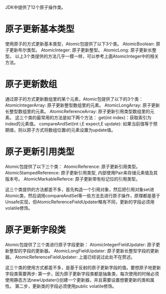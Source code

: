 JDK中提供了12个原子操作类。

# 原子更新基本类型
使用原子的方式更新基本类型，Atomic包提供了以下3个类。
AtomicBoolean: 原子更新布尔类型。
AtomicInteger: 原子更新整型。
AtomicLong: 原子更新长整型。
以上3个类提供的方法几乎一模一样，可以参考上面AtomicInteger中的相关方法。

# 原子更新数组
通过原子的方式更新数组里的某个元素，Atomic包提供了以下的3个类：
AtomicIntegerArray: 原子更新整型数组里的元素。
AtomicLongArray: 原子更新长整型数组里的元素。
AtomicReferenceArray: 原子更新引用类型数组里的元素。
这三个类的最常用的方法是如下两个方法：
get(int index)：获取索引为index的元素值。
compareAndSet(int i,E expect,E update): 如果当前值等于预期值，则以原子方式将数组位置i的元素设置为update值。

# 原子更新引用类型
Atomic包提供了以下三个类：
AtomicReference: 原子更新引用类型。
AtomicStampedReference: 原子更新引用类型, 内部使用Pair来存储元素值及其版本号。
AtomicMarkableReferce: 原子更新带有标记位的引用类型。

这三个类提供的方法都差不多，首先构造一个引用对象，然后把引用对象set进Atomic类，然后调用compareAndSet等一些方法去进行原子操作，原理都是基于Unsafe实现，但AtomicReferenceFieldUpdater略有不同，更新的字段必须用volatile修饰。

# 原子更新字段类
Atomic包提供了三个类进行原子字段更新：
AtomicIntegerFieldUpdater: 原子更新整型的字段的更新器。
AtomicLongFieldUpdater: 原子更新长整型字段的更新器。
AtomicReferenceFieldUpdater: 上面已经说过此处不在赘述。

这三个类的使用方式都差不多，是基于反射的原子更新字段的值。要想原子地更新字段类需要两步:
第一步，因为原子更新字段类都是抽象类，每次使用的时候必须使用静态方法newUpdater()创建一个更新器，并且需要设置想要更新的类和属性。
第二步，更新类的字段必须使用public volatile修饰。
